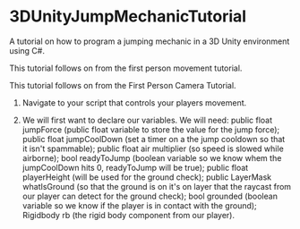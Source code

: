 # 3DUnityJumpMechanicTutorial
A tutorial on how to program a jumping mechanic in a 3D Unity environment using C#.

This tutorial follows on from the first person movement tutorial.

This tutorial follows on from the First Person Camera Tutorial.

1. Navigate to your script that controls your players movement.

2. We will first want to declare our variables. We will need: public float jumpForce (public float variable to store the value for the jump force); public float jumpCoolDown (set a timer on a the jump cooldown so that it isn't spammable); public float air multiplier (so speed is slowed while airborne); bool readyToJump (boolean variable so we know whem the jumpCoolDown hits 0, readyToJump will be true); public float playerHeight (will be used for the ground check); public LayerMask whatIsGround (so that the ground is on it's on layer that the raycast from our player can detect for the ground check); bool grounded (boolean variable so we know if the player is in contact with the ground); Rigidbody rb (the rigid body component from our player).
   
